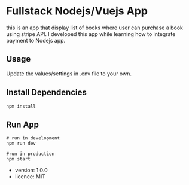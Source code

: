 # Fullstack Nodejs/Vuejs App

this is an app that display list of books where user can purchase a book using stripe API. I developed this app while learning how to integrate payment to Nodejs app.

## Usage

Update the values/settings in .env file to your own.

## Install Dependencies

```
npm install
```

## Run App

```
# run in development
npm run dev

#run in production
npm start
```

- version: 1.0.0
- licence: MIT
